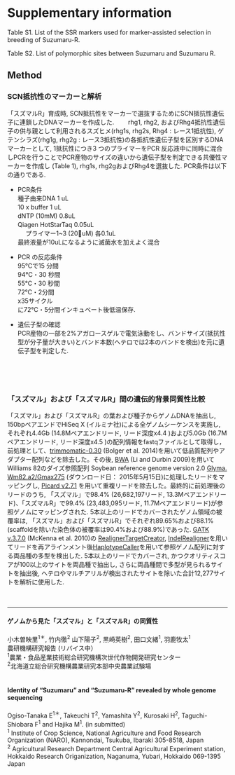 # Supplementary information


Table S1. List of the SSR markers used for marker-assisted selection in breeding of Suzumaru-R.

Table S2. List of polymorphic sites between Suzumaru and Suzumaru R.

## Method 
### SCN抵抗性のマーカーと解析 <Br>
「スズマルR」育成時, SCN抵抗性をマーカーで選抜するためにSCN抵抗性遺伝子に連鎖したDNAマーカーを作成した.　　
rhg1, rhg2, およびRhg4抵抗性遺伝子の供与親として利用されるスズヒメ(rhg1s, rhg2s, Rhg4 : レース1抵抗性), ゲテンシラズ(rhg1g, rhg2g : レース3抵抗性)の各抵抗性遺伝子型を区別するDNAマーカーとして, 1抵抗性につき3 つのプライマーをPCR 反応液中に同時に混合しPCRを行うことでPCR産物のサイズの違いから遺伝子型を判定できる共優性マーカーを作成し (Table 1), rhg1s, rhg2gおよびRhg4を選抜した. PCR条件は以下の通りである. 
  
  
* PCR条件 <Br> 
種子由来DNA            1  uL　　 <Br>
10 x buffer           1  uL　　 <Br>
dNTP (10mM)           0.8uL　　 <Br>
Qiagen HotStarTaq     0.05uL　 <Br>　
プライマー1~3 (20uM) 各0.1uL　 <Br>
最終液量が10uLになるように滅菌水を加えよく混合 <Br>


* PCR の反応条件 <Br>
95℃で15 分間　　 <Br>
94℃・30 秒間　　 <Br>
55℃・30 秒間　　 <Br>
72℃・2分間　　 <Br>
x35サイクル    <Br>
に72℃・5分間インキュベート後低温保存. <Br>
  

* 遺伝子型の確認　　 <Br>
PCR産物の一部を2%アガロースゲルで電気泳動をし、バンドサイズ(抵抗性型が分子量が大きい)とバンド本数(へテロでは2本のバンドを検出)を元に遺伝子型を判定した. 
<Br>
  <Br>
    <Br>
      
### 「スズマル」および「スズマルR」間の遺伝的背景同質性比較
「スズマル」および「スズマルR」の葉および種子からゲノムDNAを抽出し, 150bpペアエンドでHiSeq X (イルミナ社)による全ゲノムシーケンスを実施し, それぞれ4.4Gb (14.8Mペアエンドリード, リード深度x4.4 )および5.0Gb (16.7Mペアエンドリード, リード深度x4.5 )の配列情報をfastqファイルとして取得し，前処理として、[trimmomatic-0.30](http://www.usadellab.org/cms/index.php?page=trimmomatic) (Bolger et al. 2014)を用いて低品質配列やアダプター配列などを除去した。その後, [BWA](http://bio-bwa.sourceforge.net/) (Li and Durbin 2009)を用いてWilliams 82のダイズ参照配列 Soybean reference genome version 2.0 [Glyma. Wm82.a2/Gmax275](http://genome.jgi.doe.gov/pages/dynamicOrganismDownload.jsf?organism=Phytozome#) (ダウンロード日： 2015年5月15日)に処理したリードをマッピングし, [Picard v2.7.1](http://broadinstitute.github.io/picard/) を用いて重複リードを除去した。最終的に前処理後のリードのうち, 「スズマル」で98.4% (26,682,197リード, 13.3Mペアエンドリード)、「スズマルR」で99.4% (23,483,095リード, 11.7Mペアエンドリード)が参照ゲノムにマッピングされた. 5本以上のリードでカバーされたゲノム領域の被覆率は, 「スズマル」および「スズマルR」でそれぞれ89.65%および88.1%(scaffoldを除いた染色体の被覆率は90.4%および88.9%)であった. [GATK v.3.7.0](https://software.broadinstitute.org/gatk/) (McKenna et al. 2010)の [RealignerTargetCreator](https://software.broadinstitute.org/gatk/documentation/tooldocs/3.8-0/org_broadinstitute_gatk_tools_walkers_indels_RealignerTargetCreator.php), [IndelRealigner](https://software.broadinstitute.org/gatk/documentation/tooldocs/3.8-0/org_broadinstitute_gatk_tools_walkers_indels_IndelRealigner.php)を用いてリードを再アラインメント後[HaplotypeCaller](https://software.broadinstitute.org/gatk/documentation/tooldocs/3.8-0/org_broadinstitute_gatk_tools_walkers_haplotypecaller_HaplotypeCaller.php)を用いて参照ゲノム配列に対する両品種の多型を検出した. 5本以上のリードでカバーされ, かつクオリティスコアが100以上のサイトを両品種で抽出し, さらに両品種間で多型が見られるサイトを抽出後, ヘテロやマルチアリルが検出されたサイトを除いた合計12,277サイトを解析に使用した.  
<br>
<br>
***
#### ゲノムから見た「スズマル」と「スズマルR」の同質性  
小木曽映里<sup>1＊</sup>, 竹内徹<sup>2</sup> 山下陽子<sup>2</sup>, 黒崎英樹<sup>2</sup>, 田口文緒<sup>1</sup>, 羽鹿牧太<sup>1</sup>  
農研機構研究報告 (リバイス中）  
<sup>1</sup>農業・食品産業技術総合研究機構次世代作物開発研究センター  
<sup>2</sup>北海道立総合研究機構農業研究本部中央農業試験場
<br>
<br>
#### Identity of “Suzumaru” and “Suzumaru-R” revealed by whole genome sequencing  
Ogiso-Tanaka E<sup>1＊</sup>, Takeuchi T<sup>2</sup>, Yamashita Y<sup>2</sup>, Kurosaki H<sup>2</sup>, Taguchi-Shiobara F<sup>1</sup> and Hajika M<sup>1</sup>. (in submitted)  
  <sup>1</sup> Institute of Crop Science, National Agriculture and Food Research Organization (NARO), Kannondai, Tsukuba, Ibaraki 305-8518, Japan  
  <sup>2</sup> Agricultural Research Department Central Agricultural Experiment station, Hokkaido Research Origanization, Naganuma, Yubari, Hokkaido 069-1395 Japan  



